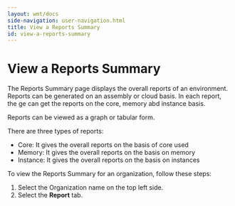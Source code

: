 ```yaml
---
layout: wmt/docs
side-navigation: user-navigation.html
title: View a Reports Summary
id: view-a-reports-summary
---
```


# View a Reports Summary

The Reports Summary page displays the overall reports of an environment. Reports can be generated on an assembly or cloud basis. In each report, the ge can get the reports on the core, memory abd instance basis.

Reports can be viewed as a graph or tabular form.

There are three types of reports:


* Core: It gives the overall reports  on the basis of core used
* Memory: It gives the overall reports  on the basis on memory
* Instance: It gives the overall reports  on the basis on instances

To view the Reports Summary for an organization, follow these steps:

1. Select the Organization name on the top left side.
2. Select the **Report** tab.
